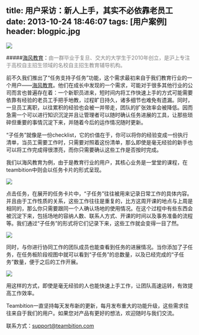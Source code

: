 title: 用户采访：新人上手，其实不必依靠老员工
date: 2013-10-24 18:46:07
tags: [用户案例]
header: blogpic.jpg
---
![](/image/1383209719172IMG_2772-001.JPG)

#####[海风教育](http://www.hyphen100.com/)：<span style="color:#808080">由一群毕业于复旦、交大的大学生于2010年创立，是沪上专注于高校自主招生领域的名校自主招生教育辅导机构。</span>


前不久我们推出了“任务支持子任务”功能，这个需求最初来自于我们教育行业的一个用户——[海风教育](http://www.hyphen100.com/)。他们在成长中发现的一个需求，可能对于很多其他行业的公司而言也普遍存在着：一个新职员进来，短时间内将工作快速上手的方式可能需要依靠有经验的老员工手把手地教，过程旷日持久，诸多细节也难免有遗漏。同时，一旦员工离职，以往累积的经验也会被一并带走，团队的扩张效率会被降低。因而急需一个可以进行知识沉淀并且让管理者可以随时确认任务进展的工具，让那些琐碎但重要的事情沉淀下来，并随着今后的运作情况随时更新。

“子任务”就像是一份checklist，它的价值在于，你可以将你的经验变成一份执行清单，当员工需要工作时，只需要对照着这份清单，那么即使是毫无经验的新手也可以将工作完成得很漂亮，而你只需要确认这些工作是否按时完成。

我们以海风教育为例，由于是教育行业的用户，其核心业务是一堂堂的课程，在teambition中则会以任务卡片的形式呈现。

![](/image/13826116783621.jpg)

点击任务，在展开的任务卡片中，“子任务”往往被用来记录日常工作的具体内容。并且由于工作性质的关系，这些工作往往是重复的，比方这周开课的地点与上周是相同的，那么你只需要跟同一个人确认场地的使用情况。在这个过程中有些东西会被沉淀下来，包括场地的容纳人数、联系人方式、开课的时间以及事务准备的流程等。我们通过“子任务”的形式将它们记录下来，这些工作就会变得一目了然。

![](/image/2.jpg)

同时，与你进行协同工作的团队成员也能查看到任务的进展情况。当你添加了子任务，在任务板阶段视图中就可以看到“子任务”的总数量，以及已经完成的“子任务”数量，便于之后的工作开展。

![](/image/3.jpg)

用这样的方式，即使是毫无经验的人也能快速上手工作，让团队高速运转，有效提高工作效率。
 
Teambition一直坚持每天发布新的更新，每月发布重大的功能升级，这些需求往往来自于我们的用户。如果您对产品有更好的想法，欢迎随时与我们交流。

联系方式：support@teambition.com